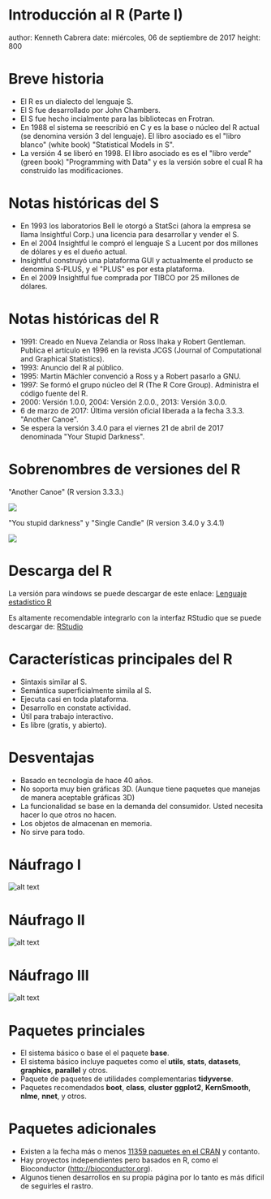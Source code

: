 Introducción al R (Parte I)
========================================================
author: Kenneth Cabrera
date: miércoles, 06 de septiembre de 2017
height: 800


Breve historia
========================================================
- El R es un dialecto del lenguaje S.
- El S fue desarrollado por John Chambers.
- El S fue hecho incialmente para las bibliotecas en Frotran.
- En 1988 el sistema se reescribió en C
  y es la base o núcleo del R actual
  (se denomina versión 3 del lenguaje). El libro asociado
  es el "libro blanco" (white book) "Statistical Models in S".
- La versión 4 se liberó en 1998. El libro asociado es
  es el "libro verde" (green book) "Programming with Data" y
  es la versión sobre el cual R ha construido las modificaciones.

Notas históricas del S
========================================================
* En 1993 los laboratorios Bell le otorgó a StatSci (ahora
  la empresa se llama Insightful Corp.) una licencia para desarrollar
  y vender el S.
* En el 2004 Insightful le compró el lenguaje S a Lucent por
  dos millones de dólares y es el dueño actual.
* Insightful construyó una plataforma GUI y actualmente el producto
  se denomina S-PLUS, y el "PLUS" es por esta plataforma.
* En el 2009 Insightful fue comprada por TIBCO por 25 millones de dólares.

Notas históricas del R
========================================================
- 1991: Creado en Nueva Zelandia or Ross Ihaka y Robert Gentleman.
  Publica el artículo en 1996 en la revista JCGS (Journal of
  Computational and Graphical Statistics).
- 1993: Anuncio del R al público.
- 1995: Martin Mächler convenció a Ross y a Robert pasarlo a GNU.
- 1997: Se formó el grupo núcleo del R (The R Core Group).
  Administra el código fuente del R.
- 2000: Versión 1.0.0, 2004: Versión 2.0.0., 2013: Versión 3.0.0.
- 6 de marzo de 2017: Última versión oficial liberada a la fecha
  3.3.3. "Another Canoe".
- Se espera la versión 3.4.0 para el viernes 21 de abril de 2017
  denominada "Your Stupid Darkness".


Sobrenombres de versiones del R
========================================================

"Another Canoe" (R version 3.3.3.)

![](anotherCanoe.jpg)

"You stupid darkness" y "Single Candle" (R version 3.4.0 y 3.4.1)

![](you_stupid_darkness.gif)

Descarga del R
========================================================

La versión para windows se puede descargar de este
enlace: [Lenguaje estadístico R](http://cran.r-project.org/bin/windows/base/)

Es altamente recomendable integrarlo con la interfaz
RStudio que se puede descargar de:
[RStudio](http://www.rstudio.com/products/rstudio/download/)

Características principales del R
========================================================
- Sintaxis similar al S.
- Semántica superficialmente simila al S.
- Ejecuta casi en toda plataforma.
- Desarrollo en constate actividad.
- Útil para trabajo interactivo.
- Es libre (gratis, y abierto).

Desventajas
========================================================
- Basado en tecnología de hace 40 años.
- No soporta muy bien gráficas 3D. (Aunque tiene paquetes que
  manejas de manera aceptable gráficas 3D)
- La funcionalidad se base en la demanda del consumidor.
  Usted necesita hacer lo que otros no hacen.
- Los objetos de almacenan en memoria.
- No sirve para todo.


Náufrago I
========================================================
![alt text](caricaturaM1_.png)

Náufrago II
========================================================
![alt text](caricaturaM2_.png)

Náufrago III
========================================================
![alt text](caricaturaM3_.png)

Paquetes princiales
========================================================

- El sistema básico o base el el paquete **base**.
- El sistema básico incluye paquetes como el **utils**,
  **stats**, **datasets**, **graphics**, **parallel** y otros.
- Paquete de paquetes de utilidades complementarias **tidyverse**.
- Paquetes recomendados  **boot**, **class**, **cluster**
  **ggplot2**, **KernSmooth**, **nlme**, **nnet**, y otros.

Paquetes adicionales
========================================================
* Existen a la fecha más o menos
  [11359 paquetes en el CRAN](https://cran.r-project.org/web/packages/index.html) y
  contanto.
* Hay proyectos independientes pero basados en R, como el Bioconductor
  (http://bioconductor.org).
* Algunos tienen desarrollos en su propia página por lo
  tanto es más difícil de seguirles el rastro.



